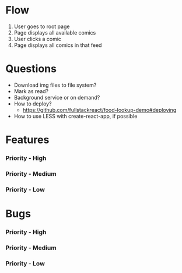 # Flow
1. User goes to root page
1. Page displays all available comics
1. User clicks a comic
1. Page displays all comics in that feed

# Questions
* Download img files to file system?
* Mark as read?
* Background service or on demand?
* How to deploy?
    * https://github.com/fullstackreact/food-lookup-demo#deploying
* How to use LESS with create-react-app, if possible

# Features

### Priority - High

### Priority - Medium

### Priority - Low


# Bugs

### Priority - High

### Priority - Medium

### Priority - Low
